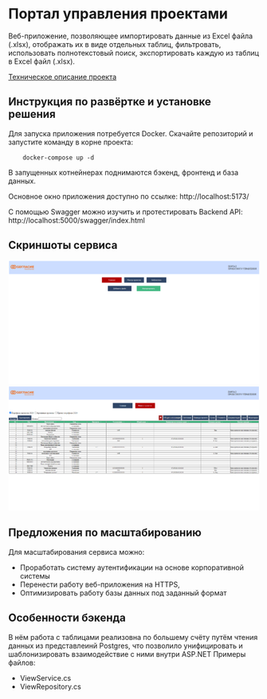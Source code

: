 # Портал управления проектами

Веб-приложение, позволяющее импортировать данные из Excel файла (.xlsx), отображать их в виде отдельных таблиц, фильтровать, использовать полнотекстовый поиск, экспортировать каждую из таблиц в Excel файл (.xlsx).

[Техническое описание проекта](https://docs.google.com/document/d/19AKt8VYdl8kiwOCnpui8e52EAyh1Eat9/edit?usp=sharing&ouid=111081525006516971451&rtpof=true&sd=true)

## Инструкция по развёртке и установке решения
Для запуска приложения потребуется Docker. Скачайте репозиторий и запустите команду в корне проекта:
```docker
    docker-compose up -d
```

В запущенных котнейнерах поднимаются бэкенд, фронтенд и база данных.

Основное окно приложения доступно по ссылке:
http://localhost:5173/

С помощью Swagger можно изучить и протестировать Backend API:
http://localhost:5000/swagger/index.html

## Скриншоты сервиса
![картинка 1](./screenshots/image_2024-10-05_19-28-04.png)
![картинка 2](./screenshots/image_2024-10-05_19-28-05.png)

## Предложения по масштабированию
Для масштабирования сервиса можно:
- Проработать систему аутентификации на основе корпоративной системы
- Перенести работу веб-приложения на HTTPS,
- Оптимизировать работу базы данных под заданный формат

## Особенности бэкенда
В нём работа с таблицами реализовна по большему счёту путём чтения данных из представлеинй Postgres, что позволило унифицировать и шаблонизировать взаимодействие с ними внутри ASP.NET
Примеры файлов:
- ViewService.cs
- ViewRepository.cs
